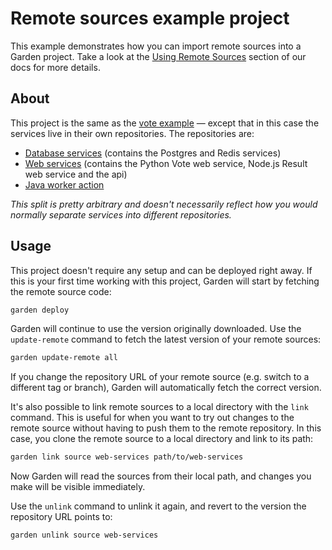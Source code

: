 # Remote sources example project

This example demonstrates how you can import remote sources into a Garden project.
Take a look at the [Using Remote Sources](../../docs/features/remote-sources.md) section of our docs for more details.

## About

This project is the same as the [vote example](../vote/README.md) — except that in this case the services live in their own repositories. The repositories are:

* [Database services](https://github.com/garden-io/garden-example-remote-sources-db-services) (contains the Postgres and Redis services)
* [Web services](https://github.com/garden-io/garden-example-remote-sources-web-services) (contains the Python Vote web service, Node.js Result web service and the api)
* [Java worker action](https://github.com/garden-io/garden-example-remote-module-jworker)

_This split is pretty arbitrary and doesn't necessarily reflect how you would normally separate services into different repositories._

## Usage

This project doesn't require any setup and can be deployed right away. If this is your first time working with this project, Garden will start by fetching the remote source code:
```sh
garden deploy
```
Garden will continue to use the version originally downloaded. Use the `update-remote` command to fetch the latest version of your remote sources:
```sh
garden update-remote all
```
If you change the repository URL of your remote source (e.g. switch to a different tag or branch), Garden will automatically fetch the correct version.

It's also possible to link remote sources to a local directory with the `link` command. This is useful for when you want to try out changes to the remote source without having to push them to the remote repository. In this case, you clone the remote source to a local directory and link to its path:
```sh
garden link source web-services path/to/web-services
```
Now Garden will read the sources from their local path, and changes you make will be visible immediately.

Use the `unlink` command to unlink it again, and revert to the version the repository URL points to:
```sh
garden unlink source web-services
```
